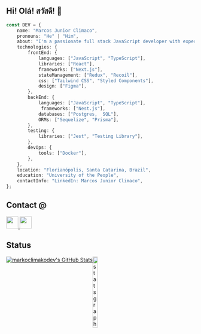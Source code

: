 ## Hi! Olá! สวัสดี! 🤗

```typescript
const DEV = {
    name: "Marcos Junior Climaco",
    pronouns: "He" | "Him",
    about: "I'm a passionate full stack JavaScript developer with experience in React, Next.js, Node.js, TypeScript, SQL, and various related technologies.",
    technologies: {
        frontEnd: {
            languages: ["JavaScript", "TypeScript"],
            libraries: ["React"],
            frameworks: ["Next.js"],
            stateManagement: ["Redux", "Recoil"],
            css: ["Tailwind CSS", "Styled Components"],
            design: ["Figma"],
        },
        backEnd: {
            languages: ["JavaScript", "TypeScript"],
             frameworks: ["Nest.js"],
            databases: ["Postgres,  SQL"],
            ORMs: ["Sequelize", "Prisma"],
        },
        testing: {
            libraries: ["Jest", "Testing Library"],
        },
        devOps: {
            tools: ["Docker"],
        },
    },
    location: "Florianópolis, Santa Catarina, Brazil",
    education: "University of the People",
    contactInfo: "LinkedIn: Marcos Junior Climaco",
};


```
<h2 align="left">
Contact @
</h2>
<div align="left">
  <a href="https://www.linkedin.com/in/markoclimako/"> 
  <img src="https://img.shields.io/badge/LinkedIn-0077B5?style=for-the-badge&logo=linkedin&logoColor=white" height="32"/>
  </a>
  <a href="mailto:mkclimako@gmail.com" target="_blank">
    <img src="https://img.shields.io/badge/Gmail-D14836?style=for-the-badge&logo=gmail&logoColor=white" height="32"/>
  </a>
</div>


<h2 align="left">
Status 
</h2>
<div style="display: flex;">
  <a href="https://awesome-github-stats.azurewebsites.net/index.html??cardType=level-alternate&theme=github&preferLogin=false"> 
    <img alt="markoclimakodev's GitHub Stats" src="https://awesome-github-stats.azurewebsites.net/user-stats/markoclimakodev?cardType=level-alternate&theme=github&preferLogin=false"/> 
  </a>
  <img src="https://myreadme.vercel.app/api/embed/markoclimakodev?panels=toplanguages" width="16%" alt="stats graph" />
</div>


